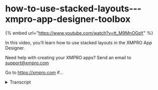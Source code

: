 # how-to-use-stacked-layouts---xmpro-app-designer-toolbox
{% embed url="https://www.youtube.com/watch?v=tt_M9MnOGpY" %}



In this video, you’ll learn how to use stacked layouts in the XMPRO App Designer.

Need help with creating your XMPRO apps? Send an email to support@xmpro.com

Go to https://xmpro.com if...
<details>
<summary>Transcript</summary>In this video, you’ll learn how to use stacked layouts in the XMPRO App Designer.

Need help with creating your XMPRO apps? Send an email to support@xmpro.com

Go to https://xmpro.com if...
the stacked layout blocks are used to

subdivide your page or section into

smaller rows or columns it can be used

to provide structure to the entire page

or as a table to organize similar

information into a presentable format

this example will be Crowley concerned

with the vertical layout this will

create three identical rows that will

fill the available space I'll add some

gray boxes to the rows to help

illustrate the horizontal layout is

exactly the same and has identical

properties save that it divides the

given area into columns instead of rows

to add segments select a row and click

the plus button on the blue control bar

which will add a row at the bottom you

can also drag existing boxes into the

vertical layout where they will be added

or rearrange existing ones columns are

equally sized by default and will resize

to fit any new columns added to change

their relative widths open the block

styling tab expand the Flex layout

section and inspect the Flex growth

value this value determines the size of

each column relative to one another and

then fits them all into the available

space for instance a block with the

growth value of two will always be

double the size of a block with a value

of 1 in the same stack layout no matter

how many blocks occupy the layout or how

large it happens to be at the moment the

growth value is not actually applied to

any of the box when they are first

created despite there being a value here

which caused which causes the overall

feature to malfunction to fix this the

growth value must be reset individually

for each box in the layout you can nest

stacked layouts within each other to

further organize your page and of course

the horizontal layout has all the same

behaviors and options as the vertical

layout I'll add some darker gray boxes

to these adding and removing as well as

flex growth this has been a

demonstration of the layout grid in app

designer

thank you for watching
</details>